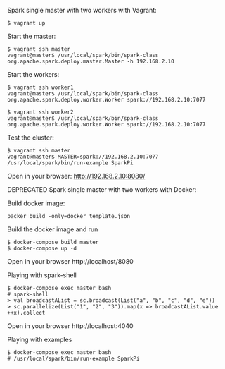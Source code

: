Spark single master with two workers with Vagrant:
```
$ vagrant up
```

Start the master:
```
$ vagrant ssh master
vagrant@master$ /usr/local/spark/bin/spark-class org.apache.spark.deploy.master.Master -h 192.168.2.10
```

Start the workers:
```
$ vagrant ssh worker1
vagrant@master$ /usr/local/spark/bin/spark-class org.apache.spark.deploy.worker.Worker spark://192.168.2.10:7077

$ vagrant ssh worker2
vagrant@master$ /usr/local/spark/bin/spark-class org.apache.spark.deploy.worker.Worker spark://192.168.2.10:7077
```

Test the cluster:
```
$ vagrant ssh master
vagrant@master$ MASTER=spark://192.168.2.10:7077 /usr/local/spark/bin/run-example SparkPi
```
Open in your browser: http://192.168.2.10:8080/


DEPRECATED
Spark single master with two workers with Docker:

Build docker image:
```
packer build -only=docker template.json
```

Build the docker image and run
```
$ docker-compose build master
$ docker-compose up -d
```

Open in your browser http://localhost/8080


Playing with spark-shell
```
$ docker-compose exec master bash
# spark-shell
> val broadcastAList = sc.broadcast(List("a", "b", "c", "d", "e"))
> sc.parallelize(List("1", "2", "3")).map(x => broadcastAList.value ++x).collect
```

Open in your browser http://localhost:4040

Playing with examples
```
$ docker-compose exec master bash
# /usr/local/spark/bin/run-example SparkPi
```

